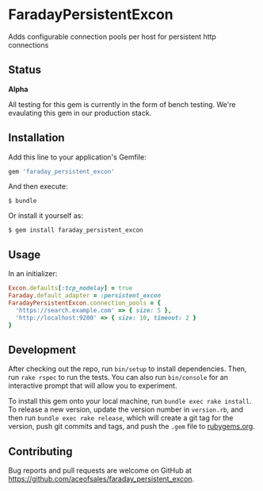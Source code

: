 # FaradayPersistentExcon

Adds configurable connection pools per host for persistent http connections

## Status

**Alpha**

All testing for this gem is currently in the form of bench testing.  We're evaulating this gem in our production stack.

## Installation

Add this line to your application's Gemfile:

```ruby
gem 'faraday_persistent_excon'
```

And then execute:

    $ bundle

Or install it yourself as:

    $ gem install faraday_persistent_excon

## Usage

In an initializer:

```ruby
Excon.defaults[:tcp_nodelay] = true
Faraday.default_adapter = :persistent_excon
FaradayPersistentExcon.connection_pools = {
  'https://search.example.com' => { size: 5 },
  'http://localhost:9200' => { size: 10, timeout: 2 }
}
```

## Development

After checking out the repo, run `bin/setup` to install dependencies. Then, run `rake rspec` to run the tests. You can also run `bin/console` for an interactive prompt that will allow you to experiment.

To install this gem onto your local machine, run `bundle exec rake install`. To release a new version, update the version number in `version.rb`, and then run `bundle exec rake release`, which will create a git tag for the version, push git commits and tags, and push the `.gem` file to [rubygems.org](https://rubygems.org).

## Contributing

Bug reports and pull requests are welcome on GitHub at https://github.com/aceofsales/faraday_persistent_excon.

